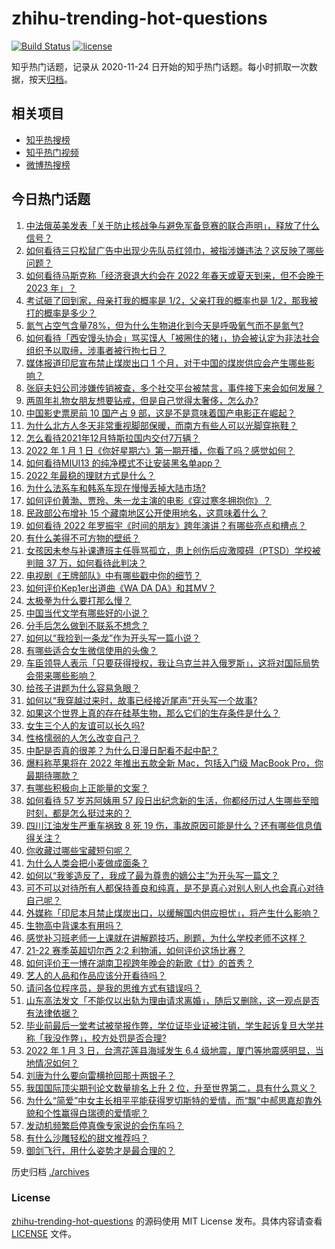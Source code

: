 # zhihu-trending-hot-questions

[![Build Status](https://github.com/justjavac/zhihu-trending-hot-questions/workflows/ci/badge.svg?branch=master)](https://github.com/justjavac/zhihu-trending-hot-questions/actions)
[![license](https://img.shields.io/github/license/justjavac/zhihu-trending-hot-questions)](https://github.com/justjavac/zhihu-trending-hot-questions/blob/master/LICENSE)

知乎热门话题，记录从 2020-11-24 日开始的知乎热门话题。每小时抓取一次数据，按天[归档](./archives)。

## 相关项目

- [知乎热搜榜](https://github.com/justjavac/zhihu-trending-top-search)
- [知乎热门视频](https://github.com/justjavac/zhihu-trending-hot-video)
- [微博热搜榜](https://github.com/justjavac/weibo-trending-hot-search)

## 今日热门话题

<!-- BEGIN -->
<!-- 最后更新时间 Tue Jan 04 2022 02:27:21 GMT+0800 (China Standard Time) -->

1. [中法俄英美发表「关于防止核战争与避免军备竞赛的联合声明」，释放了什么信号？](https://www.zhihu.com/question/509711049)
1. [如何看待三只松鼠广告中出现少先队员红领巾，被指涉嫌违法？这反映了哪些问题？](https://www.zhihu.com/question/509569421)
1. [如何看待马斯克称「经济衰退大约会在 2022 年春天或夏天到来，但不会晚于 2023 年」？](https://www.zhihu.com/question/509542605)
1. [考试砸了回到家，母亲打我的概率是 1/2，父亲打我的概率也是 1/2，那我被打的概率是多少？](https://www.zhihu.com/question/441647108)
1. [氮气占空气含量78%，但为什么生物进化到今天是呼吸氧气而不是氮气?](https://www.zhihu.com/question/506945645)
1. [如何看待「西安馒头协会」骂买馍人「被圈住的猪」，协会被认定为非法社会组织予以取缔，涉事者被行拘七日？](https://www.zhihu.com/question/509695712)
1. [媒体报道印尼宣布禁止煤炭出口 1 个月，对于中国的煤炭供应会产生哪些影响？](https://www.zhihu.com/question/509536268)
1. [张庭夫妇公司涉嫌传销被查，多个社交平台被禁言，事件接下来会如何发展？](https://www.zhihu.com/question/509529850)
1. [两周年礼物女朋友想要钻戒，但是自己觉得太奢侈，怎么办?](https://www.zhihu.com/question/508514701)
1. [中国影史票房前 10 国产占 9 部，这是不是意味着国产电影正在崛起？](https://www.zhihu.com/question/501726292)
1. [为什么北方人冬天非常重视脚部保暖，而南方有些人可以光脚穿拖鞋？](https://www.zhihu.com/question/508503848)
1. [怎么看待2021年12月特斯拉国内交付7万辆？](https://www.zhihu.com/question/509406075)
1. [2022 年 1 月 1 日《你好星期六》第一期开播，你看了吗？感觉如何？](https://www.zhihu.com/question/509453423)
1. [如何看待MIUI13 的纯净模式不让安装黑名单app？](https://www.zhihu.com/question/508904239)
1. [2022 年最稳的理财方式是什么？](https://www.zhihu.com/question/509663518)
1. [为什么法系车和韩系车现在慢慢丢掉大陆市场?](https://www.zhihu.com/question/477521316)
1. [如何评价黄渤、贾玲、朱一龙主演的电影《穿过寒冬拥抱你》？](https://www.zhihu.com/question/508224283)
1. [民政部公布增补 15 个藏南地区公开使用地名，这意味着什么？](https://www.zhihu.com/question/509094620)
1. [如何看待 2022 年罗振宇《时间的朋友》跨年演讲？有哪些亮点和槽点？](https://www.zhihu.com/question/437624399)
1. [有什么美得不可方物的壁纸？](https://www.zhihu.com/question/299205851)
1. [女孩因未参与补课遭班主任辱骂孤立，患上创伤后应激障碍（PTSD）学校被判赔 37 万，如何看待此判决？](https://www.zhihu.com/question/509098280)
1. [电视剧《王牌部队》中有哪些戳中你的细节？](https://www.zhihu.com/question/508451879)
1. [如何评价Kep1er出道曲《WA DA DA》和其MV？](https://www.zhihu.com/question/509680478)
1. [太极拳为什么要打那么慢？](https://www.zhihu.com/question/480753673)
1. [中国当代文学有哪些好的小说？](https://www.zhihu.com/question/23931133)
1. [分手后怎么做到不联系不想念？](https://www.zhihu.com/question/349197402)
1. [如何以“我捡到一条龙”作为开头写一篇小说？](https://www.zhihu.com/question/495237135)
1. [有哪些适合女生微信使用的头像？](https://www.zhihu.com/question/310852153)
1. [车臣领导人表示「只要获得授权，我让乌克兰并入俄罗斯」，这将对国际局势会带来哪些影响？](https://www.zhihu.com/question/508820859)
1. [给孩子讲题为什么容易急眼？](https://www.zhihu.com/question/500133316)
1. [如何以“我穿越过来时，故事已经接近尾声”开头写一个故事?](https://www.zhihu.com/question/433939659)
1. [如果这个世界上真的存在硅基生物，那么它们的生存条件是什么？](https://www.zhihu.com/question/429295176)
1. [女生三个人的友谊可以长久吗?](https://www.zhihu.com/question/503422331)
1. [性格懦弱的人怎么改变自己？](https://www.zhihu.com/question/506085952)
1. [中配是否真的很差？为什么日漫日配看不起中配？](https://www.zhihu.com/question/505278946)
1. [爆料称苹果将在 2022 年推出五款全新 Mac，包括入门级 MacBook Pro，你最期待哪款？](https://www.zhihu.com/question/504028387)
1. [有哪些积极向上正能量的文案？](https://www.zhihu.com/question/504710761)
1. [如何看待 57 岁苏阿姨用 57 段日出纪念新的生活，你都经历过人生哪些至暗时刻，都是怎么挺过来的？](https://www.zhihu.com/question/509533947)
1. [四川江油发生严重车祸致 8 死 19 伤，事故原因可能是什么？还有哪些信息值得关注？](https://www.zhihu.com/question/509570294)
1. [你收藏过哪些宝藏短句呢？](https://www.zhihu.com/question/502863332)
1. [为什么人类会把小麦做成面条？](https://www.zhihu.com/question/507352766)
1. [如何以“我爹造反了，我成了最为尊贵的嫡公主”为开头写一篇文？](https://www.zhihu.com/question/502656846)
1. [可不可以对待所有人都保持善良和纯真，是不是真心对别人别人也会真心对待自己呢？](https://www.zhihu.com/question/509620297)
1. [外媒称「印尼本月禁止煤炭出口，以缓解国内供应担忧」，将产生什么影响？](https://www.zhihu.com/question/509513186)
1. [生物高中背课本有用吗？](https://www.zhihu.com/question/408255311)
1. [感觉补习班老师一上课就在讲解题技巧，刷题，为什么学校老师不这样？](https://www.zhihu.com/question/507689554)
1. [21-22 赛季英超切尔西 2:2 利物浦，如何评价这场比赛？](https://www.zhihu.com/question/509607168)
1. [如何评价王一博在湖南卫视跨年晚会的新歌《廿》的首秀？](https://www.zhihu.com/question/509343411)
1. [艺人的人品和作品应该分开看待吗？](https://www.zhihu.com/question/67734763)
1. [请问各位程序员，是我的思维方式有错误吗？](https://www.zhihu.com/question/508865977)
1. [山东高法发文「不能仅以出轨为理由请求离婚」，随后又删除，这一观点是否有法律依据？](https://www.zhihu.com/question/509536370)
1. [毕业前最后一堂考试被举报作弊，学位证毕业证被注销，学生起诉复旦大学并称「我没作弊」，校方处罚是否合理?](https://www.zhihu.com/question/503351283)
1. [2022 年 1 月 3 日，台湾花莲县海域发生 6.4 级地震，厦门等地震感明显，当地情况如何？](https://www.zhihu.com/question/509683000)
1. [刘唐为什么要向雷横抢回那十两银子？](https://www.zhihu.com/question/509057203)
1. [我国国际顶尖期刊论文数量排名上升 2 位，升至世界第二，具有什么意义？](https://www.zhihu.com/question/508544270)
1. [为什么“简爱”中女主长相平平能获得罗切斯特的爱情，而“飘”中郝思嘉却靠外貌和个性赢得白瑞德的爱情呢？](https://www.zhihu.com/question/489540677)
1. [发动机频繁启停真像专家说的会伤车吗？](https://www.zhihu.com/question/508992694)
1. [有什么沙雕轻松的甜文推荐吗？](https://www.zhihu.com/question/379514191)
1. [御剑飞行，用什么姿势才是最合理的？](https://www.zhihu.com/question/505936810)

<!-- END -->

历史归档 [./archives](./archives)

### License

[zhihu-trending-hot-questions](https://github.com/justjavac/zhihu-trending-hot-questions)
的源码使用 MIT License 发布。具体内容请查看 [LICENSE](./LICENSE) 文件。
